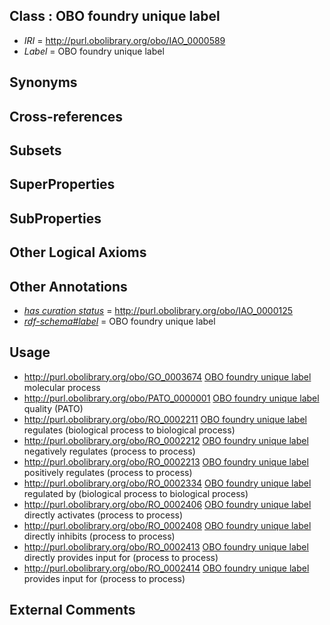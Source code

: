 
## Class : OBO foundry unique label

 * *IRI* = http://purl.obolibrary.org/obo/IAO_0000589
 * *Label* = OBO foundry unique label

## Synonyms


## Cross-references


## Subsets


## SuperProperties


## SubProperties


## Other Logical Axioms


## Other Annotations

 * *[has curation status](../../IAO/14/IAO_0000114.md)* = http://purl.obolibrary.org/obo/IAO_0000125
 * *[rdf-schema#label](../../el/rdf-schema#label.md)* = OBO foundry unique label

## Usage

 * http://purl.obolibrary.org/obo/GO_0003674 [OBO foundry unique label](../../IAO/89/IAO_0000589.md) molecular process
 * http://purl.obolibrary.org/obo/PATO_0000001 [OBO foundry unique label](../../IAO/89/IAO_0000589.md) quality (PATO)
 * http://purl.obolibrary.org/obo/RO_0002211 [OBO foundry unique label](../../IAO/89/IAO_0000589.md) regulates (biological process to biological process)
 * http://purl.obolibrary.org/obo/RO_0002212 [OBO foundry unique label](../../IAO/89/IAO_0000589.md) negatively regulates (process to process)
 * http://purl.obolibrary.org/obo/RO_0002213 [OBO foundry unique label](../../IAO/89/IAO_0000589.md) positively regulates (process to process)
 * http://purl.obolibrary.org/obo/RO_0002334 [OBO foundry unique label](../../IAO/89/IAO_0000589.md) regulated by (biological process to biological process)
 * http://purl.obolibrary.org/obo/RO_0002406 [OBO foundry unique label](../../IAO/89/IAO_0000589.md) directly activates (process to process)
 * http://purl.obolibrary.org/obo/RO_0002408 [OBO foundry unique label](../../IAO/89/IAO_0000589.md) directly inhibits (process to process)
 * http://purl.obolibrary.org/obo/RO_0002413 [OBO foundry unique label](../../IAO/89/IAO_0000589.md) directly provides input for (process to process)
 * http://purl.obolibrary.org/obo/RO_0002414 [OBO foundry unique label](../../IAO/89/IAO_0000589.md) provides input for (process to process)

## External Comments

